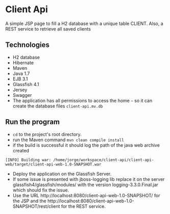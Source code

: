 # Client Api
A simple JSP page to fill a H2 database with a unique table CLIENT. Also, a REST service to retrieve all saved clients
## Technologies

* H2 database
* Hibernate
* Maven
* Java 1.7
* EJB 3.1
* Glassfish 4.1
* Jersey
* Swagger
* The application has all permissions to access the home `~` so it can create the database files `client-api.mv.db`

## Run the program

* `cd` to the project's root directory.
* run the Maven command `mvn clean compile install`
* if the build is successful it should log the path of the java web archive created

`[INFO] Building war: /home/jorge/workspace/client-api/client-api-web/target/client-api-web-1.0-SNAPSHOT.war`

* Deploy the application on the Glassfish Server.
* If some issue is presented with jboss-logging lib replace it on the server glassfish4/glassfish/modules/ with the version logging-3.3.0.Final.jar which should fix the issue.
* Use the URL http://localhost:8080/client-api-web-1.0-SNAPSHOT/ for the JSP and the http://localhost:8080/client-api-web-1.0-SNAPSHOT/rest/client for the REST service.
